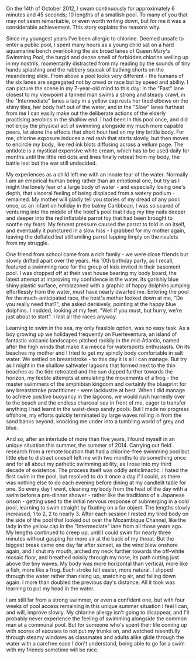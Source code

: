 On the 14th of October 2012, I swam continuously for approximately 6 minutes and 45 seconds; 10 lengths of a smallish pool. To many of you that may not seem remarkable, or even worth writing down, but for me it was a considerable achievement. This story explains the reasons why.

Since my youngest years I've been allergic to chlorine. Deemed unsafe to enter a public pool, I spent many hours as a young child sat on a hard aquamarine bench overlooking the six broad lanes of Queen Mary's Swimming Pool, the turgid and dense smell of forbidden chlorine welling up in my nostrils, momentarily distracted from my reading by the sounds of tiny hands splashing and the rubbery squeak of bathing shorts on the meandering slide. From above a pool looks very different - the humans of the six lanes are segregated not by creed or race but by speed and ability. I can picture the scene in my 7-year-old mind to this day: in the "Fast" lane closest to my viewpoint a tanned man swims a strong and steady crawl, in the "Intermediate" lanes a lady in a yellow cap rests her tired elbows on the shiny tiles, her body half out of the water, and in the "Slow" lanes furthest from me I can easily make out the deliberate actions of the elderly practising aerobics in the shallow end. I had been in this pool once, and did not enjoy the physical act of swimming alongside my much more capable peers, let alone the effects that short hour had on my tiny brittle body. For me, chlorine exposure induces a red rash that starts slowly, but then moves to encircle my body, like red ink blots diffusing across a vellum page. The antidote is a mystical expensive white cream, which has to be used daily for months until the little red dots and lines finally retreat from my body, the battle lost but the war still undecided.

My experiences as a child left me with an innate fear of the water. Normally I am an empirical human being rather than an emotional one, but try as I might the lonely fear of a large body of water - and especially losing one's depth, that visceral feeling of being displaced from a watery podium - remained. My mother will gladly tell you stories of my dread of any pool: once, as an infant on holiday in the balmy Caribbean, I was so scared of venturing into the middle of the hotel's pool that I dug my tiny nails deeper and deeper into the red inflatable parrot toy that had been brought to soothe my fears. My fervent pressure caused the parrot to fold in on itself, and eventually it punctured in a slow hiss - I grabbed for my mother again, leaving the deflated but still smiling parrot lapping limply on the rivulets from my struggle.

One friend from school came from a rich family - we were close friends but slowly drifted apart over the years. His 10th birthday party, as I recall, featured a swimming race for the group of kids invited in their basement pool. I was dropped off at their vast house bearing my body board, the latest attempt at improving my confidence in the water. Its garishly blue shiny plastic surface, emblazoned with a graphic of happy dolphins jumping effortlessly from the water, must have nearly dwarfed me. Entering the pool for the much-anticipated race, the host's mother looked down at me, "Do you really need that?", she asked derisively, pointing at the happy blue dolphins. I nodded, looking at my feet. "Well if you must, but hurry, we're just about to start". I lost all the races anyway.

Learning to swim in the sea, my only feasible option, was no easy task. As a boy growing up we holidayed frequently on Fuerteventura, an island of fantastic volcanic landscapes pitched rockily in the mid-Atlantic, named after the high winds that make it a mecca for watersports enthusiasts. On its beaches my mother and I tried to get my spindly body comfortable in salt water. We settled on breaststroke - to this day it is all I can manage. But try as I might in the shallow saltwater lagoons that formed next to the thin beaches as the tide retreated and the sun dipped further towards the horizon, my feeble attempts at emulating the movements of a frog - the master swimmers of the amphibian kingdom and certainly the blueprint for any breaststroke practitioner - were lacklustre at best. When I did manage to achieve positive buoyancy in the lagoons, we would rush hurriedly over to the beach and the endless charcoal sea in front of me, eager to transfer anything I had learnt in the waist-deep sandy pools. But I made no progress offshore, my efforts quickly terminated by large waves rolling in from the sand banks beyond, knocking me under into a tumbling world of grey and blue.

And so, after an interlude of more than five years, I found myself in an unique situation this summer, the summer of 2014. Carrying out field research from a remote location that had a chlorine-free swimming pool but little else to distract oneself left me with two months to do something once and for all about my pathetic swimming ability, as I rose into my third decade of existence. The process itself was oddly anticlimactic. I hated the first swim in the pool, but resolved to do it once a day if I could, as there was nothing else to do each evening before dining at my candlelit table for one. So every day I went, cleaning my body from the heat of the day with a swim before a pre-dinner shower - rather like the traditions of a Japanese *onsen* - getting used to the initial nervous response of submerging in a cold pool, learning to swim straight by fixating on a far object. The lengths slowly increased, 1 to 2, 2 to nearly 3. After each session I rested my tired body on the side of the pool that looked out over the Mozambique Channel, like the lady in the yellow cap in the "Intermediate" lane from all those years ago. My lengths continued to creep up, until I could swim for nearly three minutes without gasping for more air at the back of my throat. But the biggest break came one day far after sunset, as the wind blew onshore again, and I shut my mouth, arched my neck further towards the off-white mosaic floor, and breathed noisily through my nose, its path cutting just above the tiny waves. My body was more horizontal than vertical, more like a fish, more like a frog. Each stroke felt easier, more natural. I slipped through the water rather than rising up, snatching air, and falling down again. I more than doubled the previous day's distance. All it took was learning to put my head in the water.

I am still far from a strong swimmer, or even a confident one, but with four weeks of pool access remaining in this unique summer situation I feel I can, and will, improve slowly. My chlorine allergy isn't going to disappear, and I'll probably never experience the feeling of swimming alongside the common man at a communal pool. But for someone who's spent their life coming up with scores of excuses to not put my trunks on, and watched resentfully through steamy windows as classmates and adults alike glide through the water with a carefree ease I don't understand, being able to go for a swim with my friends sometime will be nice.